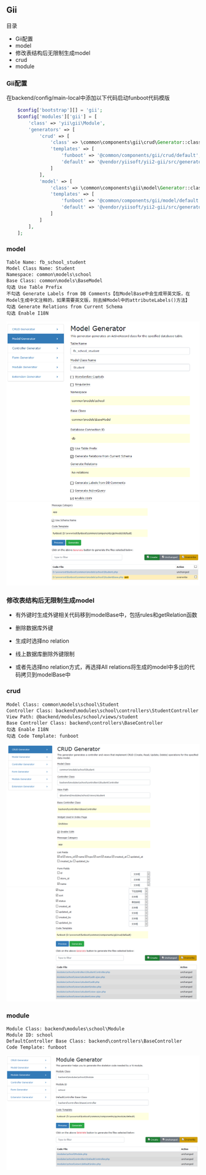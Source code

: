Gii
-------

目录

- Gii配置
- model
- 修改表结构后无限制生成model
- crud
- module

### Gii配置

在backend/config/main-local中添加以下代码启动funboot代码模版

```php
    $config['bootstrap'][] = 'gii';
    $config['modules']['gii'] = [
        'class' => 'yii\gii\Module',
        'generators' => [
            'crud' => [
                'class' => \common\components\gii\crud\Generator::className(),
                'templates' => [
                    'funboot' => '@common/components/gii/crud/default',
                    'default' => '@vendor/yiisoft/yii2-gii/src/generators/crud/default',
                ]
            ],
            'model' => [
                'class' => \common\components\gii\model\Generator::className(),
                'templates' => [
                    'funboot' => '@common/components/gii/model/default',
                    'default' => '@vendor/yiisoft/yii2-gii/src/generators/crud/default',
                ]
            ]
        ],
    ];
```

### model
``` 
Table Name: fb_school_student
Model Class Name: Student
Namespace: common\models\school
Base Class: common\models\BaseModel
勾选 Use Table Prefix
不勾选 Generate Labels from DB Comments【在ModelBase中会生成带英文版，在Model生成中文注释的，如果需要英文版，则去掉Model中的attributeLabels()方法】
勾选 Generate Relations from Current Schema
勾选 Enable I18N
```
![](images/gii-model-03.png)
![](images/gii-model-05.png)


### 修改表结构后无限制生成model

- 有外键时生成外键相关代码移到modelBase中，包括rules和getRelation函数
- 删除数据库外键
- 生成时选择no relation
- 线上数据库删除外键限制

- 或者先选择no relation方式，再选择All relations将生成的model中多出的代码拷贝到modelBase中


### crud
```
Model Class: common\models\school\Student
Controller Class: backend\modules\school\controllers\StudentController
View Path: @backend/modules/school/views/student
Base Controller Class: backend\controllers\BaseController
勾选 Enable I18N
勾选 Code Template: funboot
```

![](images/gii-crud-03.png)
![](images/gii-crud-05.png)

### module
``` 
Module Class: backend\modules\school\Module
Module ID: school
DefaultController Base Class: backend\controllers\BaseController
Code Template: funboot
```

![](images/gii-module-03.png)